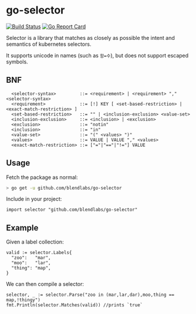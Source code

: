 go-selector
===========

[![Build Status](https://travis-ci.org/blendlabs/go-selector.svg?branch=master)](https://travis-ci.org/blendlabs/go-selector)
[![Go Report Card](https://goreportcard.com/badge/github.com/blendlabs/go-selector)](https://goreportcard.com/report/github.com/blendlabs/go-selector)

Selector is a library that matches as closely as possible the intent and semantics of kubernetes selectors.

It supports unicode in names (such as `함=수`), but does not support escaped symbols.

## BNF
```
  <selector-syntax>         ::= <requirement> | <requirement> "," <selector-syntax>
  <requirement>             ::= [!] KEY [ <set-based-restriction> | <exact-match-restriction> ]
  <set-based-restriction>   ::= "" | <inclusion-exclusion> <value-set>
  <inclusion-exclusion>     ::= <inclusion> | <exclusion>
  <exclusion>               ::= "notin"
  <inclusion>               ::= "in"
  <value-set>               ::= "(" <values> ")"
  <values>                  ::= VALUE | VALUE "," <values>
  <exact-match-restriction> ::= ["="|"=="|"!="] VALUE
```

## Usage

Fetch the package as normal:
```bash
> go get -u github.com/blendlabs/go-selector
```

Include in your project:
```golang
import selector "github.com/blendlabs/go-selector"
```

## Example

Given a label collection:
```golang
valid := selector.Labels{
  "zoo":   "mar",
  "moo":   "lar",
  "thing": "map",
}
```

We can then compile a selector:

```golang
selector, _ := selector.Parse("zoo in (mar,lar,dar),moo,thing == map,!thingy")
fmt.Println(selector.Matches(valid)) //prints `true`
```
